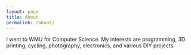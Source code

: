 ```yaml
---
layout: page
title: About
permalink: /about/
---
```


I went to WMU for Computer Science. My interests are programming, 3D printing, cycling, photography, electronics, and various DIY projects.


